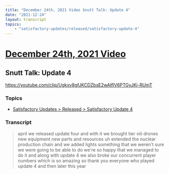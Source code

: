 ```yaml
---
title: "December 24th, 2021 Video Snutt Talk: Update 4"
date: "2021-12-24"
layout: transcript
topics:
    - "satisfactory-updates/released/satisfactory-update-4"
---
```

# [December 24th, 2021 Video](../2021-12-24.md)
## Snutt Talk: Update 4
https://youtube.com/clip/Ugkxv8gfJKCDZbsE2wAIflV6PTGyJKj-RUmT

### Topics
* [Satisfactory Updates > Released > Satisfactory Update 4](../topics/satisfactory-updates/released/satisfactory-update-4.md)

### Transcript

> april we released update four and with it we brought tier viii drones new equipment new parts and resources uh extended the nuclear production chain and we added lights something that we weren't sure we were going to be able to do we're so happy that we managed to do it and along with update 4 we also broke our concurrent player numbers which is so amazing so thank you everyone who played update 4 and then later this year
